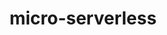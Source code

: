 ---
title: micro-serverless
index: 0
categories: stuff
description: A micro serverless service based on Node.js
link: //github.com/lqs469/nf
---